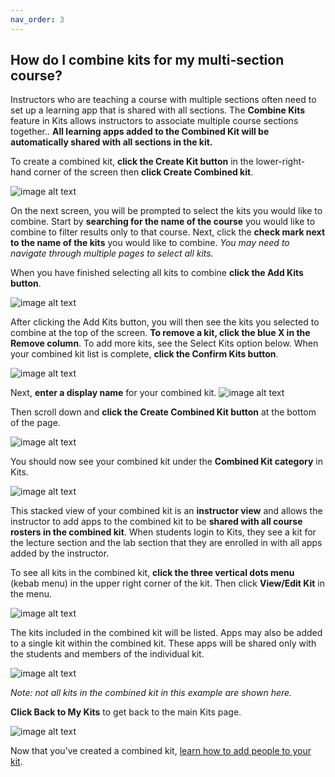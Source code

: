 ```yaml
---
nav_order: 3
---
```


## How do I combine kits for my multi-section course?

Instructors who are teaching a course with multiple sections often need to set up a learning app that is shared with all sections.  The **Combine Kits** feature in Kits allows instructors to associate multiple course sections together..  **All learning apps added to the Combined Kit will be automatically shared with all sections in the kit.**

To create a combined kit, **click the Create Kit button** in the lower-right-hand corner of the screen then **click Create Combined kit**.

![image alt text](images/image_29.png)

On the next screen, you will be prompted to select the kits you would like to combine.  Start by **searching for the name of the course** you would like to combine to filter results only to that course.  Next, click the **check mark next to the name of the kits** you would like to combine.  *You may need to navigate through multiple pages to select all kits.*

When you have finished selecting all kits to combine **click the Add Kits button**.

![image alt text](images/image_30.png)

After clicking the Add Kits button, you will then see the kits you selected to combine at the top of the screen.  **To remove a kit, click the blue X in the Remove column**.  To add more kits, see the Select Kits option below.  When your combined kit list is complete, **click the Confirm Kits button**.

![image alt text](images/image_31.png)

Next, **enter a display name** for your combined kit.  ![image alt text](images/image_32.png)

Then scroll down and **click the Create Combined Kit button** at the bottom of the page.

![image alt text](images/image_33.png)

You should now see your combined kit under the **Combined Kit category** in Kits.

![image alt text](images/image_34.png)

This stacked view of your combined kit is an **instructor view** and allows the instructor to add apps to the combined kit to be **shared with all course rosters in the combined kit**.  When students login to Kits, they see a kit for the lecture section and the lab section that they are enrolled in with all apps added by the instructor.

To see all kits in the combined kit, **click the three vertical dots menu** (kebab menu) in the upper right corner of the kit.  Then click **View/Edit Kit** in the menu.

![image alt text](images/image_35.png)

The kits included in the combined kit will be listed.  Apps may also be added to a single kit within the combined kit.  These apps will be shared only with the students and members of the individual kit.

![image alt text](images/image_36.png)

*Note: not all kits in the combined kit in this example are shown here.*

**Click Back to My Kits** to get back to the main Kits page.

![image alt text](images/image_37.png)

Now that you’ve created a combined kit, [learn how to add people to your kit](/how-do-i-add-people-to-my-kit.md).
